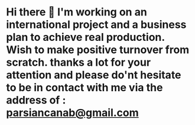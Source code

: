 # Hi there 👋 I'm working on an international project and a business plan to achieve real production. Wish to make positive turnover from scratch. thanks a lot for your attention and please do'nt hesitate to be in contact with me via the address of : parsiancanab@gmail.com
